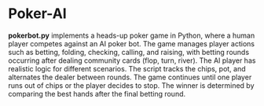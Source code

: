 # Poker-AI

**pokerbot.py** implements a heads-up poker game in Python, where a human player competes against an AI poker bot. The game manages player actions such as betting, folding, checking, calling, and raising, with betting rounds occurring after dealing community cards (flop, turn, river). The AI player has realistic logic for different scenarios. The script tracks the chips, pot, and alternates the dealer between rounds. The game continues until one player runs out of chips or the player decides to stop. The winner is determined by comparing the best hands after the final betting round.
